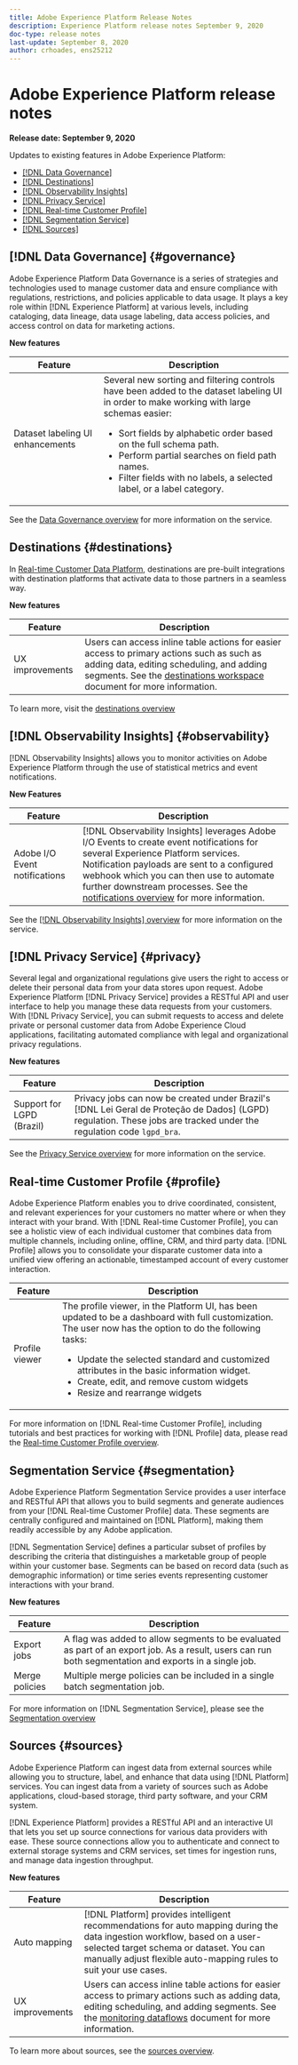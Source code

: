 ```yaml
---
title: Adobe Experience Platform Release Notes
description: Experience Platform release notes September 9, 2020
doc-type: release notes
last-update: September 8, 2020
author: crhoades, ens25212
---
```


# Adobe Experience Platform release notes 

**Release date: September 9, 2020**

Updates to existing features in Adobe Experience Platform:

- [[!DNL Data Governance]](#governance)
- [[!DNL Destinations]](#destinations)
- [[!DNL Observability Insights]](#observability)
- [[!DNL Privacy Service]](#privacy)
- [[!DNL Real-time Customer Profile]](#profile)
- [[!DNL Segmentation Service]](#segmentation)
- [[!DNL Sources]](#sources)

## [!DNL Data Governance] {#governance}

Adobe Experience Platform Data Governance is a series of strategies and technologies used to manage customer data and ensure compliance with regulations, restrictions, and policies applicable to data usage. It plays a key role within [!DNL Experience Platform] at various levels, including cataloging, data lineage, data usage labeling, data access policies, and access control on data for marketing actions.

**New features**

| Feature | Description | 
| ------- | ----------- |
| Dataset labeling UI enhancements | Several new sorting and filtering controls have been added to the dataset labeling UI in order to make working with large schemas easier: <ul><li>Sort fields by alphabetic order based on the full schema path.</li><li>Perform partial searches on field path names.</li><li>Filter fields with no labels, a selected label, or a label category.</li></ul> |

See the [Data Governance overview](../../data-governance/home.md) for more information on the service.

## Destinations {#destinations}

In [Real-time Customer Data Platform](../../rtcdp/overview.md), destinations are pre-built integrations with destination platforms that activate data to those partners in a seamless way.

**New features**

| Feature | Description |
| ------- | ----------- |
| UX improvements | Users can access inline table actions for easier access to primary actions such as such as adding data, editing scheduling, and adding segments. See the [destinations workspace](../../rtcdp/destinations/destinations-workspace.md) document for more information. |

To learn more, visit the [destinations overview](../../rtcdp/destinations/destinations-overview.md)

## [!DNL Observability Insights] {#observability}

[!DNL Observability Insights] allows you to monitor activities on Adobe Experience Platform through the use of statistical metrics and event notifications.

**New Features**

| Feature | Description |
| --- | --- |
| Adobe I/O Event notifications | [!DNL Observability Insights] leverages Adobe I/O Events to create event notifications for several Experience Platform services. Notification payloads are sent to a configured webhook which you can then use to automate further downstream processes. See the [notifications overview](../../observability/notifications/overview.md) for more information. |

See the [[!DNL Observability Insights] overview](../../observability/home.md) for more information on the service.

## [!DNL Privacy Service] {#privacy}

Several legal and organizational regulations give users the right to access or delete their personal data from your data stores upon request. Adobe Experience Platform [!DNL Privacy Service] provides a RESTful API and user interface to help you manage these data requests from your customers. With [!DNL Privacy Service], you can submit requests to access and delete private or personal customer data from Adobe Experience Cloud applications, facilitating automated compliance with legal and organizational privacy regulations.

**New features**

| Feature | Description |
| ------- | ----------- |
| Support for LGPD (Brazil) | Privacy jobs can now be created under Brazil's [!DNL Lei Geral de Proteção de Dados] (LGPD) regulation. These jobs are tracked under the regulation code `lgpd_bra`. |

See the [Privacy Service overview](../../privacy-service/home.md) for more information on the service.

## Real-time Customer Profile {#profile}

Adobe Experience Platform enables you to drive coordinated, consistent, and relevant experiences for your customers no matter where or when they interact with your brand. With [!DNL Real-time Customer Profile], you can see a holistic view of each individual customer that combines data from multiple channels, including online, offline, CRM, and third party data. [!DNL Profile] allows you to consolidate your disparate customer data into a unified view offering an actionable, timestamped account of every customer interaction.

| Feature | Description |
| ------- | ----------- |
| Profile viewer | The profile viewer, in the Platform UI, has been updated to be a dashboard with full customization. The user now has the option to do the following tasks: <ul><li>Update the selected standard and customized attributes in the basic information widget.</li><li>Create, edit, and remove custom widgets</li><li>Resize and rearrange widgets</li></ul>|

For more information on [!DNL Real-time Customer Profile], including tutorials and best practices for working with [!DNL Profile] data, please read the [Real-time Customer Profile overview](../../profile/home.md).

## Segmentation Service {#segmentation}

Adobe Experience Platform Segmentation Service provides a user interface and RESTful API that allows you to build segments and generate audiences from your [!DNL Real-time Customer Profile] data. These segments are centrally configured and maintained on [!DNL Platform], making them readily accessible by any Adobe application.

[!DNL Segmentation Service] defines a particular subset of profiles by describing the criteria that distinguishes a marketable group of people within your customer base. Segments can be based on record data (such as demographic information) or time series events representing customer interactions with your brand.

**New features**

| Feature | Description |
| ------- | ----------- |
| Export jobs | A flag was added to allow segments to be evaluated as part of an export job. As a result, users can run both segmentation and exports in a single job. |
| Merge policies | Multiple merge policies can be included in a single batch segmentation job. |

For more information on [!DNL Segmentation Service], please see the [Segmentation overview](../../segmentation/home.md)

## Sources {#sources}

Adobe Experience Platform can ingest data from external sources while allowing you to structure, label, and enhance that data using [!DNL Platform] services. You can ingest data from a variety of sources such as Adobe applications, cloud-based storage, third party software, and your CRM system.

[!DNL Experience Platform] provides a RESTful API and an interactive UI that lets you set up source connections for various data providers with ease. These source connections allow you to authenticate and connect to external storage systems and CRM services, set times for ingestion runs, and manage data ingestion throughput.

**New features**

| Feature | Description |
| ------- | ----------- |
| Auto mapping | [!DNL Platform] provides intelligent recommendations for auto mapping during the data ingestion workflow, based on a user-selected target schema or dataset. You can manually adjust flexible auto-mapping rules to suit your use cases. |
| UX improvements | Users can access inline table actions for easier access to primary actions such as adding data, editing scheduling, and adding segments. See the [monitoring dataflows](../../sources/tutorials/ui/monitor.md) document for more information. |

To learn more about sources, see the [sources overview](../../sources/home.md).

